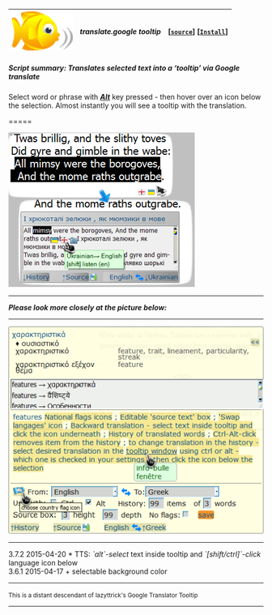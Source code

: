 | ![babelfish](/res/babelfish.gif) | ***translate.google tooltip*** | **[[`source`]](../src/translate.google_tooltip.user.js)** **[[`Install`]](/../../raw/master/src/translate.google_tooltip.user.js)** |
| :----: | :---- | ---------------------- |
##### *Script summary:*  Translates selected text into a ‘tooltip’ via Google translate 

Select word or phrase with <ins><strong><em>Alt</em></strong></ins> key pressed - then hover over an icon below the selection. 
Almost instantly you will see a tooltip with the translation. 

=====

![screenshot](../res/gimble.png)<br><hr>
***Please look more closely at the picture below:***<br><hr>
![screenshot2](../res/tg3.gif)

<hr> 
3.7.2 2015-04-20 * TTS: <em>`alt`-select</em> text inside tooltip and <em>`[shift/ctrl]`-click</em> language icon below <br>
3.6.1 2015-04-17 + selectable background color

<hr>
<small>This is a distant descendant of lazyttrick's Google Translator Tooltip</small>
 
----

